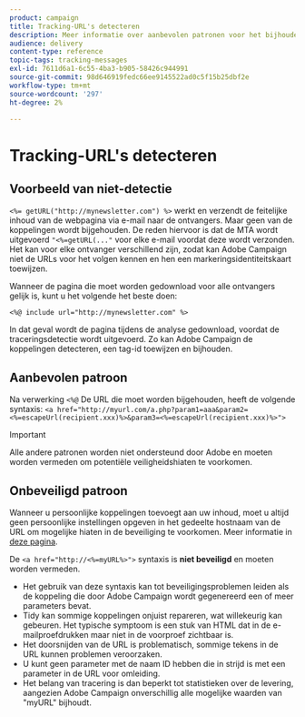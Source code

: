 ```yaml
---
product: campaign
title: Tracking-URL's detecteren
description: Meer informatie over aanbevolen patronen voor het bijhouden van URL's
audience: delivery
content-type: reference
topic-tags: tracking-messages
exl-id: 7611d6a1-6c55-4ba3-b905-58426c944991
source-git-commit: 98d646919fedc66ee9145522ad0c5f15b25dbf2e
workflow-type: tm+mt
source-wordcount: '297'
ht-degree: 2%

---
```


# Tracking-URL&#39;s detecteren

## Voorbeeld van niet-detectie

`<%= getURL("http://mynewsletter.com") %>` werkt en verzendt de feitelijke inhoud van de webpagina via e-mail naar de ontvangers. Maar geen van de koppelingen wordt bijgehouden. De reden hiervoor is dat de MTA wordt uitgevoerd `"<%=getURL(..."` voor elke e-mail voordat deze wordt verzonden. Het kan voor elke ontvanger verschillend zijn, zodat kan Adobe Campaign niet de URLs voor het volgen kennen en hen een markeringsidentiteitskaart toewijzen.

Wanneer de pagina die moet worden gedownload voor alle ontvangers gelijk is, kunt u het volgende het beste doen:

`<%@ include url="http://mynewsletter.com" %>`

In dat geval wordt de pagina tijdens de analyse gedownload, voordat de traceringsdetectie wordt uitgevoerd. Zo kan Adobe Campaign de koppelingen detecteren, een tag-id toewijzen en bijhouden.

## Aanbevolen patroon

Na verwerking `<%@` De URL die moet worden bijgehouden, heeft de volgende syntaxis: `<a href="http://myurl.com/a.php?param1=aaa&param2=<%=escapeUrl(recipient.xxx)%>&param3=<%=escapeUrl(recipient.xxx)%>">`

>[!IMPORTANT]
>
>Alle andere patronen worden niet ondersteund door Adobe en moeten worden vermeden om potentiële veiligheidshiaten te voorkomen.

## Onbeveiligd patroon

Wanneer u persoonlijke koppelingen toevoegt aan uw inhoud, moet u altijd geen persoonlijke instellingen opgeven in het gedeelte hostnaam van de URL om mogelijke hiaten in de beveiliging te voorkomen. Meer informatie in [deze pagina](../../installation/using/privacy.md#url-personalization).

De `<a href="http://<%=myURL%>">` syntaxis is **niet beveiligd** en moeten worden vermeden.

* Het gebruik van deze syntaxis kan tot beveiligingsproblemen leiden als de koppeling die door Adobe Campaign wordt gegenereerd een of meer parameters bevat.
* Tidy kan sommige koppelingen onjuist repareren, wat willekeurig kan gebeuren. Het typische symptoom is een stuk van HTML dat in de e-mailproefdrukken maar niet in de voorproef zichtbaar is.
* Het doorsnijden van de URL is problematisch, sommige tekens in de URL kunnen problemen veroorzaken.
* U kunt geen parameter met de naam ID hebben die in strijd is met een parameter in de URL voor omleiding.
* Het belang van tracering is dan beperkt tot statistieken over de levering, aangezien Adobe Campaign onverschillig alle mogelijke waarden van &quot;myURL&quot; bijhoudt.
